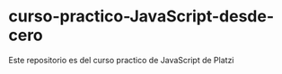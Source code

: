 # curso-practico-JavaScript-desde-cero
Este repositorio es del curso practico de JavaScript de Platzi 
